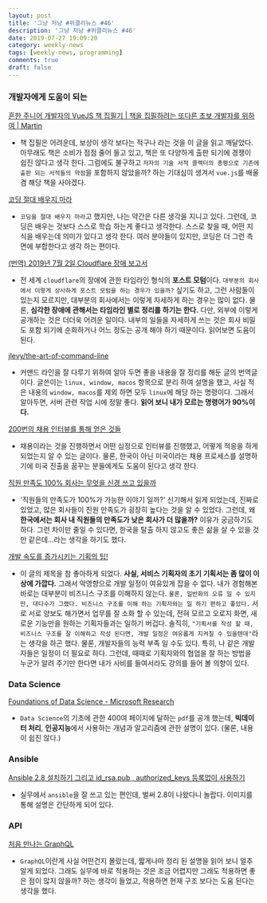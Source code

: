 ```yaml
---
layout: post
title: '그냥 저냥 #위클리뉴스 #46'
description: '그냥 저냥 #위클리뉴스 #46'
date: 2019-07-27 19:09:20
category: weekly-news
tags: [weekly-news, programming]
comments: true
draft: false
---
```


### 개발자에게 도움이 되는

[흔한 주니어 개발자의 VueJS 책 집필기 | 책을 집필하려는 또다른 초보 개발자를 위하여 | Martin](https://blog.martinwork.co.kr/review/2019/07/18/publish-book-for-beginner.html?fbclid=IwAR2qCNIxwWrRfFfit1KSkNq6ebt-o8T18dD8g2OnBstziy6E6ESJl1zE0cA)

- 책 집필은 어려운데, 보상이 생각 보다는 적구나 라는 것을 이 글을 읽고 깨달았다. 아무래도 책은 소비가 점점 줄어 들고 있고, 책은 또 다양하게 출판 되기에 경쟁이 쉽진 않다고 생각 한다. 그럼에도 불구하고 `저자의 기술 서적 콜렉터의 총평으로 기존에 출판 되는 서적들의 약점`을 포함하지 않았을까? 하는 기대심이 생겨서 `vue.js`를 배울 겸 해당 책을 사야겠다.

[코딩 절대 배우지 마라](https://brunch.co.kr/@yurok/123)

- `코딩을 절대 배우지 마라`고 했지만, 나는 약간은 다른 생각을 지니고 있다. 그런데, 코딩은 배우는 것보다 스스로 학습 하는게 좋다고 생각한다. 스스로 찾을 때, 어떤 지식을 배우는데 의미가 있다고 생각 한다. 여러 분야들이 있지만, 코딩은 더 그런 측면에 부합한다고 생각 하는 편이다.

[(번역) 2019년 7월 2일 Cloudflare 장애 보고서](https://ryanking13.github.io/2019/07/18/details-of-the-cloudflare-outage-on-july-2-2019.html)

- 전 세계 `cloudflare`의 장애에 관한 타임라인 형식의 **포스트 모텀**이다. `대부분의 회사에서 이렇게 상사하게 포스트 모텀을 하는 경우가 있을까?` 싶기도 하고, 그런 사람들이 있는지 모르지만, 대부분의 회사에서는 이렇게 자세하게 하는 경우는 많이 없다. 물론, **심각한 장애에 관해서는 타임라인 별로 정리를 하기는 한다.** 다만, 외부에 이렇게 공개하는 것은 더더욱 어려운 일이다. 내부의 일들을 자세하게 쓰는 것은 회사 비밀도 포함 되기에 순화하거나 어느 정도는 공개 해야 하기 때문이다. 읽어보면 도움이 된다.

[jlevy/the-art-of-command-line](https://github.com/jlevy/the-art-of-command-line/blob/master/README-ko.md)

- 커맨드 라인을 잘 다루기 위하여 알아 두면 좋을 내용을 잘 정리를 해둔 글의 번역글이다. 글쓴이는 `linux, window, macos` 항목으로 분리 하여 설명을 했고, 사실 적은 내용의 `window, macos`를 제외 하면 모두 `linux`에 해당 하는 명령이다. 그래서 알아두면, 서버 관련 작업 시에 정말 좋다. **읽어 보니 내가 모르는 명령어가 90%이다.**

[200번의 채용 인터뷰를 통해 얻은 것들](https://medium.com/@hyokunyun/200%EB%B2%88%EC%9D%98-%EC%B1%84%EC%9A%A9-%EC%9D%B8%ED%84%B0%EB%B7%B0%EB%A5%BC-%ED%86%B5%ED%95%B4-%EC%96%BB%EC%9D%80-%EA%B2%83%EB%93%A4-79b1d5feb922)

- 채용이라는 것을 진행하면서 어떤 심정으로 인터뷰를 진행했고, 어떻게 적응을 하게 되었는지 알 수 있는 글이다. 물론, 한국이 아닌 미국이라는 채용 프로세스를 설명하기에 미국 진출을 꿈꾸는 분들에게도 도움이 된다고 생각 한다.

[직원 만족도 100% 회사는 무엇을 신경 쓰고 있을까](https://brunch.co.kr/@ftsgsd/15?utm_source=facebook.brunch_co_kr&utm_campaign=daily)

- '직원들의 만족도가 100%가 가능한 이야기 일까?' 신기해서 읽게 되었는데, 진짜로 있었고, 많은 회사들이 진원 만족도가 굉장히 높다는 것을 알 수 있었다. 그런데, 왜 **한국에서는 회사 내 직원들의 만족도가 낮은 회사가 더 많을까?** 이유가 궁금하기도 하다. 그런 차이만 줄일 수 있다면, 한국을 탈출 하지 않고도 좋은 삶을 살 수 있을 것만 같은데...라는 생각을 하기도 했다.

[개발 속도를 증가시키는 기획의 팁!](https://brunch.co.kr/@supims/576)

- 이 글의 제목을 참 좋아하게 되었다. **사실, 서비스 기획자의 초기 기획서는 좀 많이 이상에 가깝다.** 그래서 악영향으로 개발 일정이 여유있게 잡을 수 없다. 내가 경험해본 바로는 대부분이 비즈니스 구조를 이해하지 않는다. `물론, 일반화의 오류 일 수 있지만, 대다수가 그랬다. 비즈니스 구조를 이해 하는 기획자와는 일 하기 편하고 좋았다.` 서로 서로 양보도 해가면서 업무를 잘 소화 할 수 있는데, 전혀 모르고 오로지 화면, 새로운 기능만을 원하는 기획자들과는 일하기 버겁다. 솔직히, `"기획서를 작성 할 때, 비즈니스 구조를 잘 이해하고 작성 된다면, 개발 일정은 여유롭게 지켜질 수 있을텐데"`라는 생각을 하곤 했다. 물론, 개발자들의 능력 부족 일 수도 있다. 특히, 나 같은 개발자들은 일정이 더 필요로 하다. 그런데, 때때로 기획자와의 협업을 잘 하는 방법을 누군가 알려 주기만 한다면 내가 사비를 들여서라도 강의를 들어 볼 의향이 있다.

### Data Science

[Foundations of Data Science - Microsoft Research](https://www.microsoft.com/en-us/research/video/foundations-of-ds/)

- `Data Science`의 기초에 관한 400여 페이지에 달하는 `pdf`를 공개 했는데, **빅데이터 처리**, **인공지능**에서 사용하는 개념과 알고리즘에 관한 설명이 있다. (물론, 내용이 쉽진 않다.)

### Ansible

[Ansible 2.8 설치하기 그리고 id_rsa.pub , authorized_keys 등록없이 사용하기](http://confluence.augkorea.org/pages/viewpage.action?pageId=27755085&fbclid=IwAR1o84Hn9HSHdTezW9c9ohh6jSrlNcnBf0krArka19Fuq6-ZyvCGPuRpBTw)

- 실무에서 `ansible`을 잘 쓰고 있는 편인데, 벌써 2.8이 나왔다니 놀랍다. 이미지를 통해 설명은 간단하게 되어 있다.

### API

[처음 만나는 GraphQL](https://jonnung.dev/graphql/2019/07/23/graphql-getting-started/)

- `GraphQL`이란게 사실 어떤건지 몰랐는데, 짧게나마 정리 된 설명을 읽어 보니 얼추 알게 되었다. 그래도 실무에 바로 적용하는 것은 조금 어렵지만 그래도 적용하면 좋은 점이 많지 않을까? 하는 생각이 들었고, 적용하면 현재 구조 보다는 도움 된다는 생각을 했다.
